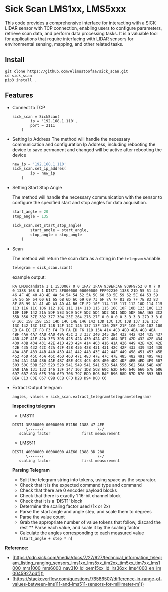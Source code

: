 # Sick Scan LMS1xx, LMS5xxx

This code provides a comprehensive interface for interacting with a SICK LIDAR sensor with TCP connection, enabling users to configure parameters, retrieve scan data, and perform data processing tasks. It is a valuable tool for applications that require interfacing with LIDAR sensors for environmental sensing, mapping, and other related tasks.

## Install

```shell
git clone https://github.com/Alimustoofaa/sick_scan.git
cd sick_scan
pip3 install .
```

## Features

* Connect to TCP

  ```
  sick_scan = SickScan(
          ip = '192.168.1.110',
          port = 2111
      )
  ```
* Setting Ip Address
  The method will handle the necessary communication and configuration Ip Address, including rebooting the device to save permanent and changed will be active after rebooting the device

  ```python
  new_ip = '192.168.1.110'
  sick_scan.set_ip_addres(
          ip = new_ip
      )
  ```
* Setting Start Stop Angle

  The method will handle the necessary communication with the sensor to configure the specified start and stop angles for data acquisition.

  ```python
  start_angle = 20
  stop_angle = 135

  sick_scan.set_start_stop_angle(
          start_angle = start_angle,
          stop_angle = stop_angle
      )
  ```
* Scan

  The method will return the scan data as a string in the `telegram` variable.

  ```python
  telegram = sick_scan.scan()
  ```

  example output:

  ```
  RA LMDscandata 1 1 153D067 0 0 1FA7 1FAA 939EF3A6 939F9752 0 0 7 0 0 1388 168 0 1 DIST1 3F800000 00000000 FFF92230 1388 21D 55 51 44 46 4F 4E 40 4B 4E 4A 54 54 54 52 5A 5C 60 58 5E 59 62 5E 64 53 59 5A 56 5F 64 60 61 65 6B 6D 6C 69 69 73 6F 7A 7F 81 85 7F 7E 83 83 8F 8B 99 A1 A1 AD A3 AD AA B6 CF F2 10F 114 115 117 112 10D 114 115 113 116 11C 106 112 10E 111 114 113 115 115 10C 10F 10D 123 10C 113 10F 10F 142 21A 5DF 5E3 5C9 5CF 5D2 5D4 5D2 5D1 5DD 5DF 56A 468 3C2 35D 356 37E 382 377 304 25E 264 276 27F 0 0 0 0 0 3 3 3 3 27D 3 3 0 0 16C 158 158 153 14D 14C 14E 146 142 13D 13C 13C 13B 137 13E 132 13C 142 13C 13C 14B 14F 14C 146 137 13F 136 25F 21F 1C0 110 102 100 EB E4 EC EF F8 F3 F4 F8 FA ED F6 118 15A 414 4C8 4BD 4BA 4C8 4BA 4BF 4AA 4A7 4A0 4A0 49A 45C 3 3 337 340 345 3E4 432 442 434 435 437 43D 42F 41F 42A 3F3 3D8 425 42A 430 42A 422 404 3F7 42D 432 42F 434 439 43B 434 431 42E 41D 423 424 414 403 416 41A 426 449 42B 42C 42E 42E 435 432 42C 42A 42F 428 436 42B 431 431 42C 42F 433 439 434 430 43A 43F 433 44B 440 43D 441 442 448 43E 442 44F 449 458 451 453 45B 452 45D 45C 45A 46C 46D 46D 471 483 47E 47C 47E 485 482 491 495 4A1 494 4A1 4A0 4B6 4AE 4B7 4BE 4C3 4C5 4CB 4E0 4DC 4DF 4EB 4ED 4F9 507 503 50C 50B 527 523 520 541 549 541 541 53B 54A 556 562 56A 54B 49F 2A8 1A6 131 132 146 13F 147 167 1DB 5CB 60C 62D 646 646 660 67E 686 697 6B7 6D3 6F5 700 6F9 706 797 BDD BC6 BAE B96 B8D B7D B70 B93 BB3 BEA C13 C3E C67 C9B CCB CFD D2B D94 DC0 C6
  ```
* Extract Output telegram

  ```
  angles, values = sick_scan.extract_telegram(telegram=telegram)
  ```

  **Inspecting telegram**

  - LMS111

  ```
  DIST1 3F800000 00000000 B71B0 1388 47 4EE 
        \------/                        \-/
     scaling factor              first measurement
  ```

  - LMS511

  ```
  DIST1 40000000 00000000 AAE60 1388 3D 288
        \------/                        \-/
     scaling factor              first measurement
  ```

  **Parsing Telegram**

  * Split the telegram string into tokens, using space as the separator.
  * Check that it is the expected command type and command
  * Check that there are 0 encoder payload blocks
  * Check that there is exactly 1 16-bit channel block
  * Check that it is a 'DIST1' block
  * Determine the scaling factor used (1x or 2x)
  * Parse the start angle and angle step, and scale them to degrees
  * Parse the value count
  * Grab the appropriate number of value tokens that follow, discard the rest ** Parse each value, and scale it by the scaling factor
  * Calculate the angles corresponding to each measured value (`start_angle + step * n`)

**Reference:**

- [https://cdn.sick.com/media/docs/7/27/927/technical_information_telegram_listing_ranging_sensors_lms1xx_lms5xx_tim2xx_tim5xx_tim7xx_lms1000_mrs1000_mrs6000_nav310_ld_oem15xx_ld_lrs36xx_lms4000_en_im0045927.pdf]()
- [https://stackoverflow.com/questions/76586507/difference-in-range-of-values-between-lms111-and-lms511-sensors-for-millimeter-m]()
